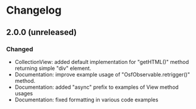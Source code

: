 # Changelog

## 2.0.0 (unreleased)

### Changed

- CollectionView: added default implementation for "getHTML()" method returning simple "div" element.
- Documentation: improve example usage of "OsfObservable.retrigger()" method.
- Documentation: added "async" prefix to examples of View method usages
- Documentation: fixed formatting in various code examples

